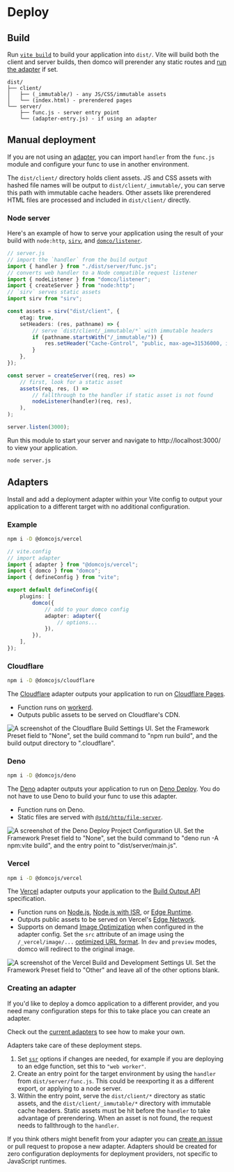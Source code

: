# Deploy

<on-this-page></on-this-page>

## Build

Run [`vite build`](https://vitejs.dev/guide/cli.html#vite-build) to build your application into `dist/`. Vite will build both the client and server builds, then domco will prerender any static routes and [run the adapter](#adapters) if set.

```
dist/
├── client/
│	├── (_immutable/) - any JS/CSS/immutable assets
│	└── (index.html) - prerendered pages
└── server/
	├── func.js - server entry point
	└── (adapter-entry.js) - if using an adapter
```

## Manual deployment

If you are not using an [adapter](#adapters), you can import `handler` from the `func.js` module and configure your func to use in another environment.

The `dist/client/` directory holds client assets. JS and CSS assets with hashed file names will be output to `dist/client/_immutable/`, you can serve this path with immutable cache headers. Other assets like prerendered HTML files are processed and included in `dist/client/` directly.

### Node server

Here's an example of how to serve your application using the result of your build with `node:http`, [`sirv`](https://github.com/lukeed/sirv/tree/master/packages/sirv), and [`domco/listener`](https://github.com/rossrobino/domco/blob/main/packages/domco/src/listener/index.ts).

```ts
// server.js
// import the `handler` from the build output
import { handler } from "./dist/server/func.js";
// converts web handler to a Node compatible request listener
import { nodeListener } from "domco/listener";
import { createServer } from "node:http";
// `sirv` serves static assets
import sirv from "sirv";

const assets = sirv("dist/client", {
	etag: true,
	setHeaders: (res, pathname) => {
		// serve `dist/client/_immutable/*` with immutable headers
		if (pathname.startsWith("/_immutable/")) {
			res.setHeader("Cache-Control", "public, max-age=31536000, immutable");
		}
	},
});

const server = createServer((req, res) =>
	// first, look for a static asset
	assets(req, res, () =>
		// fallthrough to the handler if static asset is not found
		nodeListener(handler)(req, res),
	),
);

server.listen(3000);
```

Run this module to start your server and navigate to http://localhost:3000/ to view your application.

```bash
node server.js
```

## Adapters

Install and add a deployment adapter within your Vite config to output your application to a different target with no additional configuration.

### Example

```bash
npm i -D @domcojs/vercel
```

```ts {4,11-13}
// vite.config
// import adapter
import { adapter } from "@domcojs/vercel";
import { domco } from "domco";
import { defineConfig } from "vite";

export default defineConfig({
	plugins: [
		domco({
			// add to your domco config
			adapter: adapter({
				// options...
			}),
		}),
	],
});
```

### Cloudflare

```bash
npm i -D @domcojs/cloudflare
```

The [Cloudflare](https://cloudflare.com) adapter outputs your application to run on [Cloudflare Pages](https://pages.cloudflare.com/).

- Function runs on [workerd](https://github.com/cloudflare/workerd).
- Outputs public assets to be served on Cloudflare's CDN.

<img loading="lazy" src="/_vercel/image?url=/images/cloudflare/build-settings.png&w=1280&q=100" alt='A screenshot of the Cloudflare Build Settings UI. Set the Framework Preset field to "None", set the build command to "npm run build", and the build output directory to ".cloudflare".' />

### Deno

```bash
npm i -D @domcojs/deno
```

The [Deno](https://deno.com) adapter outputs your application to run on [Deno Deploy](https://deno.com/deploy). You do not have to use Deno to build your func to use this adapter.

- Function runs on Deno.
- Static files are served with [`@std/http/file-server`](https://jsr.io/@std/http).

<img loading="lazy" src="/_vercel/image?url=/images/deno/build-settings.png&w=1280&q=100" alt='A screenshot of the Deno Deploy Project Configuration UI. Set the Framework Preset field to "None", set the build command to "deno run -A npm:vite build", and the entry point to "dist/server/main.js".' />

### Vercel

```bash
npm i -D @domcojs/vercel
```

The [Vercel](https://vercel.com) adapter outputs your application to the [Build Output API](https://vercel.com/docs/build-output-api/v3) specification.

- Function runs on [Node.js](https://vercel.com/docs/functions/runtimes#node.js), [Node.js with ISR](https://vercel.com/docs/incremental-static-regeneration), or [Edge Runtime](https://vercel.com/docs/functions/runtimes/edge-runtime).
- Outputs public assets to be served on Vercel's [Edge Network](https://vercel.com/docs/edge-network/overview).
- Supports on demand [Image Optimization](https://vercel.com/docs/image-optimization) when configured in the adapter config. Set the `src` attribute of an image using the `/_vercel/image/...` [optimized URL format](https://vercel.com/docs/image-optimization#optimized-url-format). In `dev` and `preview` modes, domco will redirect to the original image.

<img loading="lazy" src="/_vercel/image?url=/images/vercel/build-settings.png&w=1280&q=100" alt='A screenshot of the Vercel Build and Development Settings UI. Set the Framework Preset field to "Other" and leave all of the other options blank.' />

### Creating an adapter

If you'd like to deploy a domco application to a different provider, and you need many configuration steps for this to take place you can create an adapter.

Check out the [current adapters](https://github.com/rossrobino/domco/tree/main/packages) to see how to make your own.

Adapters take care of these deployment steps.

1. Set [`ssr`](https://vitejs.dev/config/ssr-options.html) options if changes are needed, for example if you are deploying to an edge function, set this to `"web worker"`.
2. Create an entry point for the target environment by using the `handler` from `dist/server/func.js`. This could be reexporting it as a different export, or applying to a node server.
3. Within the entry point, serve the `dist/client/*` directory as static assets, and the `dist/client/_immutable/*` directory with immutable cache headers. Static assets must be hit before the `handler` to take advantage of prerendering. When an asset is not found, the request needs to fallthrough to the `handler`.

If you think others might benefit from your adapter you can [create an issue](https://github.com/rossrobino/domco/issues) or pull request to propose a new adapter. Adapters should be created for zero configuration deployments for deployment providers, not specific to JavaScript runtimes.
